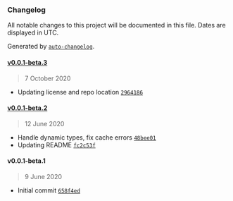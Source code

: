 ### Changelog

All notable changes to this project will be documented in this file. Dates are displayed in UTC.

Generated by [`auto-changelog`](https://github.com/CookPete/auto-changelog).

#### [v0.0.1-beta.3](https://github.com/pixelplicity/gatsby-transformer-liist/compare/v0.0.1-beta.2...v0.0.1-beta.3)

> 7 October 2020

- Updating license and repo location [`2964186`](https://github.com/pixelplicity/gatsby-transformer-liist/commit/29641868325740dd4475dab7120578b2305a3dc1)

#### [v0.0.1-beta.2](https://github.com/pixelplicity/gatsby-transformer-liist/compare/v0.0.1-beta.1...v0.0.1-beta.2)

> 12 June 2020

- Handle dynamic types, fix cache errors [`48bee01`](https://github.com/pixelplicity/gatsby-transformer-liist/commit/48bee01c18e726c66c7169853899c4fa97b76a35)
- Updating README [`fc2c53f`](https://github.com/pixelplicity/gatsby-transformer-liist/commit/fc2c53ffb2af987debafcb60517466419afe41a9)

#### v0.0.1-beta.1

> 9 June 2020

- Initial commit [`658f4ed`](https://github.com/pixelplicity/gatsby-transformer-liist/commit/658f4ed8b269c672e6c0206241e86e4677479245)
